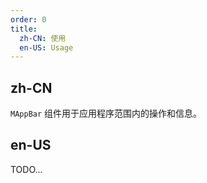 ```yaml
---
order: 0
title:
  zh-CN: 使用
  en-US: Usage
---
```


## zh-CN

`MAppBar` 组件用于应用程序范围内的操作和信息。

## en-US

TODO...

